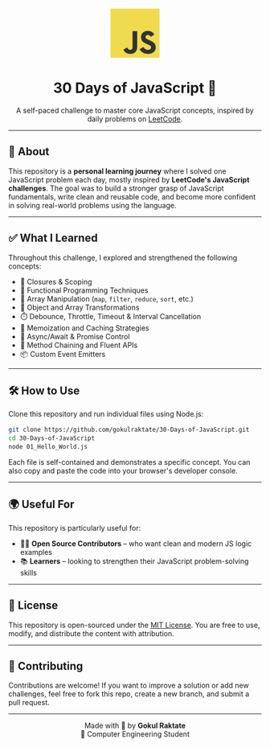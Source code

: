 
<p align="center">
  <img src="https://raw.githubusercontent.com/devicons/devicon/master/icons/javascript/javascript-original.svg" width="100" alt="JavaScript Logo">
</p>

<h1 align="center">30 Days of JavaScript 🚀</h1>

<p align="center">
  A self-paced challenge to master core JavaScript concepts, inspired by daily problems on <a href="https://leetcode.com" target="_blank">LeetCode</a>.
</p>

---

## 📘 About

This repository is a **personal learning journey** where I solved one JavaScript problem each day, mostly inspired by **LeetCode's JavaScript challenges**. The goal was to build a stronger grasp of JavaScript fundamentals, write clean and reusable code, and become more confident in solving real-world problems using the language.

---

## ✅ What I Learned

Throughout this challenge, I explored and strengthened the following concepts:

- 🔁 Closures & Scoping
- 🧠 Functional Programming Techniques
- 🧩 Array Manipulation (`map`, `filter`, `reduce`, `sort`, etc.)
- 🔗 Object and Array Transformations
- ⏱️ Debounce, Throttle, Timeout & Interval Cancellation
- 🧮 Memoization and Caching Strategies
- 🧵 Async/Await & Promise Control
- 🔄 Method Chaining and Fluent APIs
- 📦 Custom Event Emitters

---

## 🛠️ How to Use

Clone this repository and run individual files using Node.js:

```bash
git clone https://github.com/gokulraktate/30-Days-of-JavaScript.git
cd 30-Days-of-JavaScript
node 01_Hello_World.js
````

Each file is self-contained and demonstrates a specific concept. You can also copy and paste the code into your browser's developer console.

---

## 🌍 Useful For

This repository is particularly useful for:

* 🧑‍💻 **Open Source Contributors** – who want clean and modern JS logic examples
* 📚 **Learners** – looking to strengthen their JavaScript problem-solving skills

---

## 📄 License

This repository is open-sourced under the [MIT License](LICENSE). You are free to use, modify, and distribute the content with attribution.

---

## 🤝 Contributing

Contributions are welcome! If you want to improve a solution or add new challenges, feel free to fork this repo, create a new branch, and submit a pull request.

---

<p align="center">
  Made with 💛 by <strong>Gokul Raktate</strong><br/>
  📍 Computer Engineering Student
</p>


